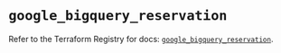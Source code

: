 # `google_bigquery_reservation`

Refer to the Terraform Registry for docs: [`google_bigquery_reservation`](https://registry.terraform.io/providers/hashicorp/google-beta/6.44.0/docs/resources/google_bigquery_reservation).
